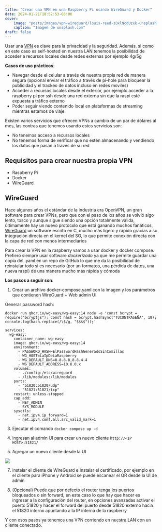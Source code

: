```yaml
---
title: "Crear una VPN en una Raspberry Pi usando WireGuard y Docker"
date: 2024-01-21T18:52:53-03:00
cover:
    image: "posts/images/vpn-wireguard/louis-reed-zDxlNcdUzxk-unsplash.jpg"
    caption: "Imagen de unsplash.com"
draft: false
---
```


Usar una [VPN](https://es.wikipedia.org/wiki/Red_privada_virtual) es clave para la privacidad y la seguridad. Además, si como en este caso es self-hosted en nuestra LAN tenemos la posibilidad de acceder a recursos locales desde redes externas por ejemplo 4g/5g

**Casos de uso prácticos:**

- Navegar desde el celular a través de nuestra propia red de manera segura (opcional enviar el tráfico a través de pi-hole para bloquear la publicidad y el trackeo de datos incluso en redes moviles)
- Acceder a recursos locales desde el exterior, por ejemplo acceder a la raspberry pi por ssh desde una red externa sin que la raspi esté expuesta a tráfico externo
- Poder seguir viendo contenido local en plataformas de streaming mientras estamos de viaje

Existen varios servicios que ofrecen VPNs a cambio de un par de dólares al mes, las contras que tenemos usando estos servicios son:

- No tenemos acceso a recursos locales
- No tenemos forma de verificar que no estén almacenando y vendiendo los datos que pasan a través de su red 

## Requisitos para crear nuestra propia VPN

- Raspberry Pi
- Docker
- WireGuard

## WireGuard

Hace algunos años el estándar de la industria era OpenVPN, un gran software para crear VPNs, pero que con el paso de los años se volvió algo lento, tosco y aunque sigue siendo una opción totalmente valida, últimamente hay un nuevo protocolo que está ganando muchos fanáticos, [WireGuard](https://www.wireguard.com) un software escrito en C, mucho más ligero y rápido gracias a su integración directa en el kernel del SO, lo que permite conexión directa con la capa de red con menos intermediarios

Para crear la VPN en la raspberry vamos a usar docker y docker compose.
Prefiero siempre usar software *dockerizado* ya que me permite guardar una copia del .yaml en un repo de GitHub lo que me da la posibilidad de reinstalar todo si es necesario (por un formateo, una pérdida de datos, una nueva raspi) de una manera mucho más rápida y cómoda

**Los pasos a seguir son:**

1. Crear un archivo docker-compose.yaml con la imagen y los parámetros que contienen WireGuard + Web admin UI

Generar password hash:

```
docker run ghcr.io/wg-easy/wg-easy:14 node -e 'const bcrypt = require("bcryptjs"); const hash = bcrypt.hashSync("TUCONTRASEÑA", 10); console.log(hash.replace(/\$/g, "$$$$"));'
```

```
services:
  wg-easy:
    container_name: wg-easy
    image: ghcr.io/wg-easy/wg-easy:14
    environment:
      - PASSWORD_HASH=ElPasswordHashGeneradoSinComillas
      - WG_HOST=LaIpDeLaRaspberry
      - WG_DEFAULT_DNS=8.8.8.8,8.8.4.4
      - WG_DEFAULT_ADDRESS=10.8.0.x
    volumes:
      - ./config:/etc/wireguard
      - /lib/modules:/lib/modules
    ports:
      - "51820:51820/udp"
      - "51821:51821/tcp"
    restart: unless-stopped
    cap_add:
      - NET_ADMIN
      - SYS_MODULE
    sysctls:
      - net.ipv4.ip_forward=1
      - net.ipv4.conf.all.src_valid_mark=1

```

3. Ejecutar el comando `docker compose up -d`

4. Ingresan al admin UI para crear un nuevo cliente `http://<IP HOST>:51821/`

5. Agregar un nuevo cliente desde la UI

![](/posts/images/vpn-wireguard/admin-ui-add-client.png)

7. Instalar el cliente de WireGuard e Instalar el certificado, por ejemplo en el cliente para iPhone y Android se puede escanear el QR desde la UI de admin

8. (Opcional) Puede que por defecto el router tenga los puertos bloqueados o sin forward, en este caso lo que hay que hacer es ingresar a la configuración del router, en opciones avanzadas activar el puerto 51820 y hacer el forward del puerto desde 51820 externo hacia el 51820 interno apuntando a la IP interna de la raspberry 

Y con esos pasos ya tenemos una VPN corriendo en nuestra LAN con un cliente conectado.
